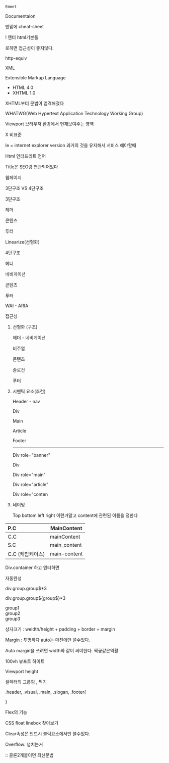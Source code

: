 	Emmet

Documentaion 

맨밑에 cheat-sheet

 

! 엔터  html기본틀

<html lang="ko-KR">

<html>로하면 접근성이 좋지않다.

http-equiv



XML 

Extensible Markup Language

- HTML 4.0
- XHTML 1.0

XHTML부터 문법이 엄격해졌다

WHATWG(Web Hypertext Application Technology Working Group)

 

 

Viewport 브라우저 환경에서 현재보여주는 영역

 

<meta
http-equiv="X-UA-Compatible" content="ie=edge">

X 비표준                     

Ie = internet explorer version 과거의 것을 유지해서 서비스 해야할때

Html 인터프리트 언어

Title은 SEO랑 연관되어있다

웹페이지

3단구조 VS 4단구조

 

3단구조

헤더 

콘텐츠 

투터

 

Linearize(선형화)

4단구조

헤더

네비게이션

콘텐츠

푸터

WAI - ARIA

접근성

1. 선형화 (구조)            

   헤더 - 네비게이션          

   비주얼                         

   콘텐츠

   슬로건                          

   푸터                        

2. 시멘틱 요소(추천)

   Header  - nav

   Div

   Main

   Article

   Footer

   --------------------------------

   Div   role="banner"

   Div

   Div   role="main"

   Div   role="article"

   Div   role="conten

   

3. 네이밍

   Top bottom left right 이런거말고 content에 관련된 이름을 정한다

| P.C                | MainContent  |
| :----------------- | ------------ |
| C.C                | mainContent  |
| S.C                | main_content |
| C.C   (케밥케이스) | main-content |

 

Div.container  하고 엔터하면 

<div class="container"></div>

자동완성 <div class="container"></div>


div.group.group$*3

<div class="group group1"></div>

<div class="group group2"></div>

<div class="group group3"></div>


div.group.group${group$}*3

<div class="group group1">group1</div>

<div class="group group2">group2</div>

<div class="group group3">group3</div>


상자크기 : weidth/height + padding + border + margin

Margin : 투명하다  auto는 마진에만 쓸수있다.

Auto margin을 쓰려면 width와 같이 써야한다. 짝궁같은역활

 

 

100vh  뷰포트 하이트

Viewport height

 

셀렉터의 그룹핑   , 찍기

.header, .visual, .main, .slogan, .footer{

}

 

Flex의 기능

CSS float linebox  찾아보기

Clear속성은 반드시 블럭요소에서만 쓸수있다.

Overflow: 넘치는거

::  콜론2개붙이면 최신문법